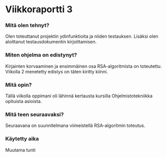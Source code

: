 # Viikkoraportti 3
### Mitä olen tehnyt?
Olen toteuttanut projektin ydinfunktioita ja niiden testauksen. Lisäksi olen aloittanut testausdokumentin kirjoittamisen.
### Miten ohjelma on edistynyt?
Kirjainten korvaaminen ja ensimmäinen osa RSA-algoritmista on toteutettu. Viikolla 2 menetetty edistys on täten kiritty kiinni.
### Mitä opin?
Tällä viikolla oppimani oli lähinnä kertausta kursilla Ohjelmistotekniikka opituista asioista.
### Mitä teen seuraavaksi?
Seuraavana on suunnitelmana viimeistellä RSA-algoritmin toteutus.
### Käytetty aika
Muutama tunti
